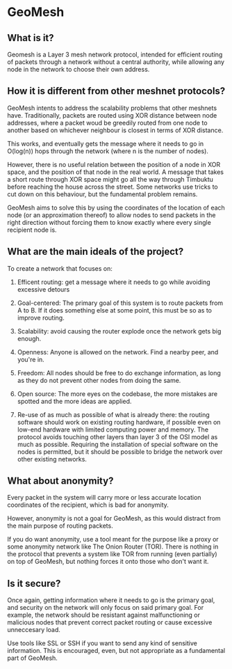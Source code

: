 
# GeoMesh

## What is it?

Geomesh is a Layer 3 mesh network protocol, intended for efficient routing of packets through a network without a central
authority, while allowing any node in the network to choose their own address.

## How it is different from other meshnet protocols?

GeoMesh intents to address the scalability problems that other meshnets have. Traditionally, packets are routed
using XOR distance between node addresses, where a packet woud be greedily routed from one node to another based
on whichever neighbour is closest in terms of XOR distance.

This works, and eventually gets the message where it needs to go in O(log(n)) hops through the network (where n is the
number of nodes).

However, there is no useful relation between the position of a node in XOR space, and the position of that node in the
real world. A message that takes a short route through XOR space might go all the way through Timbuktu before reaching
the house across the street. Some networks use tricks to cut down on this behaviour, but the fundamental problem remains.

GeoMesh aims to solve this by using the coordinates of the location of each node (or an approximation thereof) to allow
nodes to send packets in the right direction without forcing them to know exactly where every single recipient node is.

## What are the main ideals of the project?

To create a network that focuses on:

1. Efficent routing: get a message where it needs to go while avoiding excessive detours

1. Goal-centered: The primary goal of this system is to route packets from A to B. If it does something else at some point,
                 this must be so as to improve routing.

1. Scalability: avoid causing the router explode once the network gets big enough.

1. Openness: Anyone is allowed on the network. Find a nearby peer, and you're in.

1. Freedom: All nodes should be free to do exchange information, as long as they do not prevent other nodes from doing the same.

1. Open source: The more eyes on the codebase, the more mistakes are spotted and the more ideas are applied.

1. Re-use of as much as possible of what is already there: the routing software should work on existing routing hardware, if possible even on low-end hardware with limited computing power and memory. The protocol avoids touching other layers than layer 3 of the OSI model as much as possible. Requiring the installation of special software on the nodes is permitted, but it should be possible to bridge the network over other existing networks.

## What about anonymity?

Every packet in the system will carry more or less accurate location coordinates of the recipient, which is bad for anonymity.

However, anonymity is not a goal for GeoMesh, as this would distract from the main purpose of routing packets.

If you do want anonymity, use a tool meant for the purpose like a proxy or some anonymity network like The Onion Router (TOR).
There is nothing in the protocol that prevents a system like TOR from running (even partially) on top of GeoMesh, but nothing
forces it onto those who don't want it.

## Is it secure?

Once again, getting information where it needs to go is the primary goal, and security on the network will only focus on
said primary goal. For example, the network should be resistant against malfunctioning or malicious nodes that prevent
correct packet routing or cause excessive unneccesary load.

Use tools like SSL or SSH if you want to send any kind of sensitive information. This is encouraged, even, but not
appropriate as a fundamental part of GeoMesh.